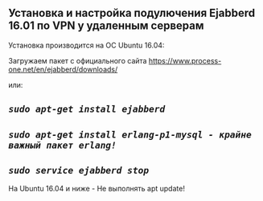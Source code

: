 <h2>Установка и настройка подулючения Ejabberd 16.01 по VPN у удаленным серверам</h2>


Установка производится на ОС Ubuntu 16.04:

Загружаем пакет с официального сайта https://www.process-one.net/en/ejabberd/downloads/

или:

*`sudo apt-get install ejabberd`*
---
*`sudo apt-get install erlang-p1-mysql - крайне важный пакет erlang!`*
---
*`sudo service ejabberd stop`*
---
На Ubuntu 16.04 и ниже - Не выполнять apt update!
